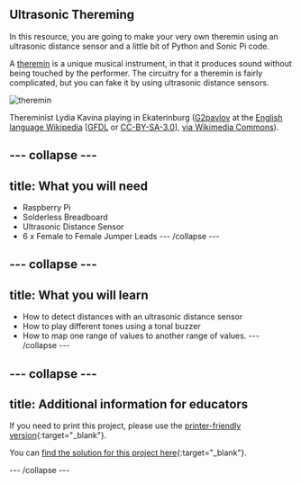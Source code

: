 ## Ultrasonic Thereming

In this resource, you are going to make your very own theremin using an ultrasonic distance sensor and a little bit of Python and Sonic Pi code.

A [theremin](https://en.wikipedia.org/wiki/Theremin) is a unique musical instrument, in that it produces sound without being touched by the performer. The circuitry for a theremin is fairly complicated, but you can fake it by using ultrasonic distance sensors.

![theremin](https://upload.wikimedia.org/wikipedia/commons/c/c5/Lydia_kavina.jpg)
	
Thereminist Lydia Kavina playing in Ekaterinburg (<a href="https://en.wikipedia.org/wiki/User:G2pavlov" class="extiw" title="en:User:G2pavlov">G2pavlov</a> at the <a href="https://en.wikipedia.org/wiki/" class="extiw" title="w:">English language Wikipedia</a> [<a href="http://www.gnu.org/copyleft/fdl.html">GFDL</a> or <a href="http://creativecommons.org/licenses/by-sa/3.0/"> CC-BY-SA-3.0</a>], <a href="https://commons.wikimedia.org/wiki/File%3ALydia_kavina.jpg">via Wikimedia Commons</a>).

--- collapse ---
---
title: What you will need
---
+ Raspberry Pi
+ Solderless Breadboard
+ Ultrasonic Distance Sensor
+ 6 x Female to Female Jumper Leads
--- /collapse ---

--- collapse ---
---
title: What you will learn
---
- How to detect distances with an ultrasonic distance sensor
- How to play different tones using a tonal buzzer
- How to map one range of values to another range of values.
--- /collapse ---

--- collapse ---
---
title: Additional information for educators
---

If you need to print this project, please use the [printer-friendly version](https://projects.raspberrypi.org/en/projects/ultrasonic-theremin/print){:target="_blank"}.

You can [find the solution for this project here](http://rpf.io/p/en/ultrasonic-theremin-get){:target="_blank"}.

--- /collapse ---



